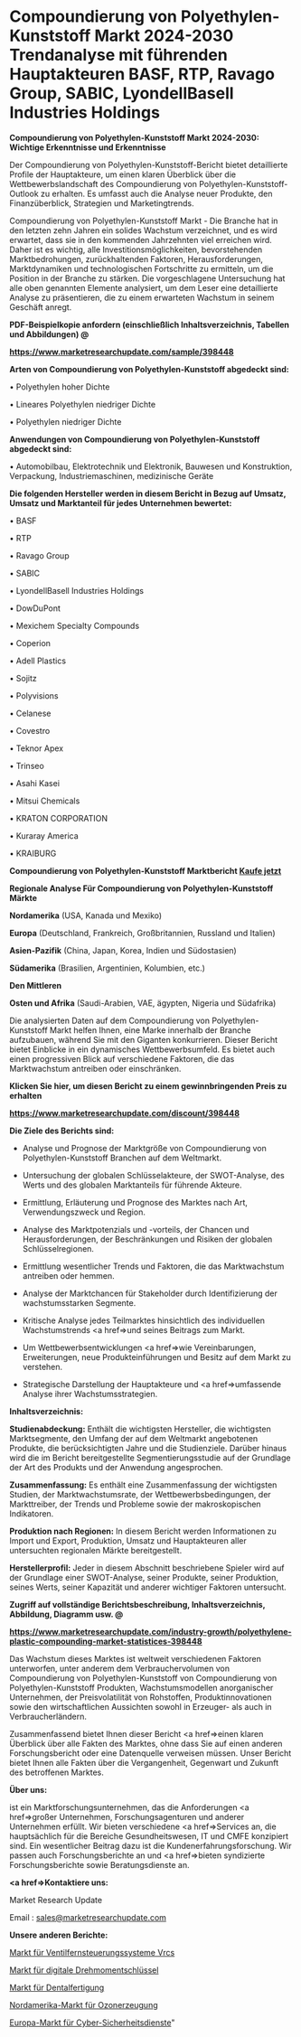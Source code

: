 # Compoundierung von Polyethylen-Kunststoff Markt 2024-2030 Trendanalyse mit führenden Hauptakteuren BASF, RTP, Ravago Group, SABIC, LyondellBasell Industries Holdings

<strong>Compoundierung von Polyethylen-Kunststoff Markt 2024-2030: Wichtige Erkenntnisse und Erkenntnisse</strong>

Der Compoundierung von Polyethylen-Kunststoff-Bericht bietet detaillierte Profile der Hauptakteure, um einen klaren Überblick über die Wettbewerbslandschaft des Compoundierung von Polyethylen-Kunststoff-Outlook zu erhalten. Es umfasst auch die Analyse neuer Produkte, den Finanzüberblick, Strategien und Marketingtrends.

Compoundierung von Polyethylen-Kunststoff Markt - Die Branche hat in den letzten zehn Jahren ein solides Wachstum verzeichnet, und es wird erwartet, dass sie in den kommenden Jahrzehnten viel erreichen wird. Daher ist es wichtig, alle Investitionsmöglichkeiten, bevorstehenden Marktbedrohungen, zurückhaltenden Faktoren, Herausforderungen, Marktdynamiken und technologischen Fortschritte zu ermitteln, um die Position in der Branche zu stärken. Die vorgeschlagene Untersuchung hat alle oben genannten Elemente analysiert, um dem Leser eine detaillierte Analyse zu präsentieren, die zu einem erwarteten Wachstum in seinem Geschäft anregt.



<strong><b>PDF-Beispielkopie anfordern (einschließlich Inhaltsverzeichnis, Tabellen und Abbildungen) @ </b></strong>

<strong><a href=https://www.marketresearchupdate.com/sample/398448>

<strong>https://www.marketresearchupdate.com/sample/398448</u></a></strong></strong>



<strong>Arten von Compoundierung von Polyethylen-Kunststoff abgedeckt sind:</strong>

• Polyethylen hoher Dichte

• Lineares Polyethylen niedriger Dichte

• Polyethylen niedriger Dichte



<strong>Anwendungen von Compoundierung von Polyethylen-Kunststoff abgedeckt sind:</strong>

• Automobilbau, Elektrotechnik und Elektronik, Bauwesen und Konstruktion, Verpackung, Industriemaschinen, medizinische Geräte



<strong>Die folgenden Hersteller werden in diesem Bericht in Bezug auf Umsatz, Umsatz und Marktanteil für jedes Unternehmen bewertet:</strong>

• BASF

• RTP

• Ravago Group

• SABIC

• LyondellBasell Industries Holdings

• DowDuPont

• Mexichem Specialty Compounds

• Coperion

• Adell Plastics

• Sojitz

• Polyvisions

• Celanese

• Covestro

• Teknor Apex

• Trinseo

• Asahi Kasei

• Mitsui Chemicals

• KRATON CORPORATION

• Kuraray America

• KRAIBURG



<strong>Compoundierung von Polyethylen-Kunststoff Marktbericht <a href=https://www.marketresearchupdate.com/buynow/398448>Kaufe jetzt</a></strong>



<strong>Regionale Analyse Für Compoundierung von Polyethylen-Kunststoff Märkte</strong>



<strong>Nordamerika</strong> (USA, Kanada und Mexiko)



<strong>Europa</strong> (Deutschland, Frankreich, Großbritannien, Russland und Italien)



<strong>Asien-Pazifik</strong> (China, Japan, Korea, Indien und Südostasien)



<strong>Südamerika</strong> (Brasilien, Argentinien, Kolumbien, etc.)



<strong>Den Mittleren</strong> 

<strong>Osten und Afrika</strong> (Saudi-Arabien, VAE, ägypten, Nigeria und Südafrika)

Die analysierten Daten auf dem Compoundierung von Polyethylen-Kunststoff Markt helfen Ihnen, eine Marke innerhalb der Branche aufzubauen, während Sie mit den Giganten konkurrieren. Dieser Bericht bietet Einblicke in ein dynamisches Wettbewerbsumfeld. Es bietet auch einen progressiven Blick auf verschiedene Faktoren, die das Marktwachstum antreiben oder einschränken.



<strong>Klicken Sie hier, um diesen Bericht zu einem gewinnbringenden Preis zu erhalten
</strong>

<strong><a href=https://www.marketresearchupdate.com/discount/398448>https://www.marketresearchupdate.com/discount/398448</b></u></strong></a>



<strong>Die Ziele des Berichts sind:</strong>

- Analyse und Prognose der Marktgröße von Compoundierung von Polyethylen-Kunststoff Branchen auf dem Weltmarkt.

- Untersuchung der globalen Schlüsselakteure, der SWOT-Analyse, des Werts und des globalen Marktanteils für führende Akteure.

- Ermittlung, Erläuterung und Prognose des Marktes nach Art, Verwendungszweck und Region.

- Analyse des Marktpotenzials und -vorteils, der Chancen und Herausforderungen, der Beschränkungen und Risiken der globalen Schlüsselregionen.

- Ermittlung wesentlicher Trends und Faktoren, die das Marktwachstum antreiben oder hemmen.

- Analyse der Marktchancen für Stakeholder durch Identifizierung der wachstumsstarken Segmente.

- Kritische Analyse jedes Teilmarktes hinsichtlich des individuellen Wachstumstrends <a href=>und</a> seines Beitrags zum Markt.

- Um Wettbewerbsentwicklungen <a href=>wie</a> Vereinbarungen, Erweiterungen, neue Produkteinführungen und Besitz auf dem Markt zu verstehen.

- Strategische Darstellung der Hauptakteure und <a href=>umfas</a>sende Analyse ihrer Wachstumsstrategien.



<strong>Inhaltsverzeichnis:</strong>



<strong>Studienabdeckung:</strong> Enthält die wichtigsten Hersteller, die wichtigsten Marktsegmente, den Umfang der auf dem Weltmarkt angebotenen Produkte, die berücksichtigten Jahre und die Studienziele. Darüber hinaus wird die im Bericht bereitgestellte Segmentierungsstudie auf der Grundlage der Art des Produkts und der Anwendung angesprochen.



<strong>Zusammenfassung:</strong> Es enthält eine Zusammenfassung der wichtigsten Studien, der Marktwachstumsrate, der Wettbewerbsbedingungen, der Markttreiber, der Trends und Probleme sowie der makroskopischen Indikatoren.



<strong>Produktion nach Regionen:</strong> In diesem Bericht werden Informationen zu Import und Export, Produktion, Umsatz und Hauptakteuren aller untersuchten regionalen Märkte bereitgestellt.



<strong>Herstellerprofil:</strong> Jeder in diesem Abschnitt beschriebene Spieler wird auf der Grundlage einer SWOT-Analyse, seiner Produkte, seiner Produktion, seines Werts, seiner Kapazität und anderer wichtiger Faktoren untersucht.



<strong><b>Zugriff auf vollständige Berichtsbeschreibung, Inhaltsverzeichnis, Abbildung, Diagramm usw. @ </b></strong>

<strong><a href=https://www.marketresearchupdate.com/industry-growth/polyethylene-plastic-compounding-market-statistices-398448>https://www.marketresearchupdate.com/industry-growth/polyethylene-plastic-compounding-market-statistices-398448</a></strong>

Das Wachstum dieses Marktes ist weltweit verschiedenen Faktoren unterworfen, unter anderem dem Verbrauchervolumen von Compoundierung von Polyethylen-Kunststoff von Compoundierung von Polyethylen-Kunststoff Produkten, Wachstumsmodellen anorganischer Unternehmen, der Preisvolatilität von Rohstoffen, Produktinnovationen sowie den wirtschaftlichen Aussichten sowohl in Erzeuger- als auch in Verbraucherländern.

Zusammenfassend bietet Ihnen dieser Bericht <a href=>einen</a> klaren Überblick über alle Fakten des Marktes, ohne dass Sie auf einen anderen Forschungsbericht oder eine Datenquelle verweisen müssen. Unser Bericht bietet Ihnen alle Fakten über die Vergangenheit, Gegenwart und Zukunft des betroffenen Marktes.



<strong>Über uns:</strong>

 ist ein Marktforschungsunternehmen, das die Anforderungen <a href=>großer</a> Unternehmen, Forschungsagenturen und anderer Unternehmen erfüllt. Wir bieten verschiedene <a href=>Services</a> an, die hauptsächlich für die Bereiche Gesundheitswesen, IT und CMFE konzipiert sind. Ein wesentlicher Beitrag dazu ist die Kundenerfahrungsforschung. Wir passen auch Forschungsberichte an und <a href=>bieten</a> syndizierte Forschungsberichte sowie Beratungsdienste an.



<strong><a href=>Kontaktiere uns:</a></strong>

Market Research Update

Email : sales@marketresearchupdate.com



<strong>Unsere anderen Berichte:</strong>

<a href=https://www.linkedin.com/pulse/valve-remote-control-system-vrcs-market-trends>Markt für Ventilfernsteuerungssysteme Vrcs</a>

<a href=https://www.linkedin.com/pulse/digital-torque-wrench-market-size-trends-consumption>Markt für digitale Drehmomentschlüssel</a>

<a href=https://www.linkedin.com/pulse/dental-manufacturing-market-report-2023-top-company-trends>Markt für Dentalfertigung</a>

<a href=https://www.linkedin.com/pulse/north-america-ozone-generation-market>Nordamerika-Markt für Ozonerzeugung</a>

<a href=https://www.linkedin.com/pulse/europe-cyber-security-service-market-2023-industry-outlook>Europa-Markt für Cyber-Sicherheitsdienste</a>"
